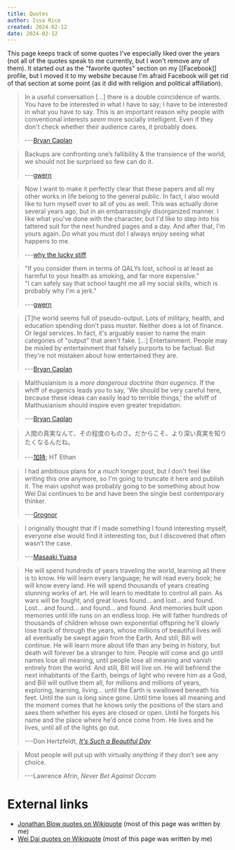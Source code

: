 ```yaml
---
title: Quotes
author: Issa Rice
created: 2024-02-12
date: 2024-02-12
---
```

This page keeps track of some quotes I've especially liked over the years (not all of the quotes speak to me currently, but I won't remove any of them). It started out as the "favorite quotes" section on my [[Facebook]] profile, but I moved it to my website because I'm afraid Facebook will get rid of that section at some point (as it did with religion and political affiliation).

> In a useful conversation \[...] there is a double coincidence of wants. You have to be interested in what I have to say; I have to be interested in what you have to say. This is an important reason why people with conventional interests *seem* more socially intelligent. Even if they don't check whether their audience cares, it probably does.
>
> ---[Bryan Caplan](http://econlog.econlib.org/archives/2009/06/how_i_raised_my.html)

> Backups are confronting one’s fallibility & the transience of the world; we should not be surprised so few can do it.
> 
> ---[gwern](http://www.gwern.net/Notes#technology-epigrams)

> Now I want to make it perfectly clear that these papers and all my other works in life belong to the general public. In fact, I also would like to turn myself over to all of you as well. This was actually done several years ago, but in an embarrassingly disorganized manner. I like what you've done with the character, but I'd like to step into his tattered suit for the next hundred pages and a day.  And after that, I'm yours again. Do what you must do! I always enjoy seeing what happens to me.
>
> ---[why the lucky stiff](https://archive.org/stream/136875051WhySCompletePrinterSpoolAsOneBook/136875051--why-s-complete-printer-spool-as-one-book_djvu.txt)

> "If you consider them in terms of QALYs lost, school is at least as harmful to your health as smoking, and far more expensive." \
> "I can safely say that school taught me all my social skills, which is probably why I'm a jerk."
> 
> ---[gwern](https://twitter.com/gwern/status/727643389542473728)

> \[T]he world seems full of pseudo-output.  Lots of military, health, and education spending don't pass muster.  Neither does a lot of finance.  Or legal services.  In fact, it's arguably easier to name the main categories of "output" that aren't fake. \[...] Entertainment.  People may be misled by entertainment that falsely purports to be factual.  But they're not mistaken about how entertained they are.
>
> ---[Bryan Caplan](http://econlog.econlib.org/archives/2012/03/the_unsung.html)

> Malthusianism is a *more dangerous doctrine than eugenics*.  If the whiff of eugenics leads you to say, 'We should be very careful here, because these ideas can easily lead to terrible things,' the whiff of Malthusianism should inspire even greater trepidation.
> 
> ---[Bryan Caplan](http://econlog.econlib.org/archives/2012/05/eugenics_malthu.html)

> 人間の真実なんて、その程度のものさ。だからこそ、より深い真実を知りたくなるんだね。
> 
> ---[加持](http://wikiwiki.jp/eva-shingeki/?%A5%BB%A5%EA%A5%D5%CA%DD%B4%C9%B8%CB%2F%BA%C7%BD%AA%CF%C3); HT Ethan

> I had ambitious plans for a *much* longer post, but I don't feel like writing this one anymore, so I'm going to truncate it here and publish it. The main upshot was probably going to be something about how Wei Dai continues to be and have been the single best contemporary thinker.
> 
> ---[Grognor](https://grognor.blogspot.com/2016/12/cooperative-epistemology.html)

> I originally thought that if I made something I found interesting myself, everyone else would find it interesting too, but I discovered that often wasn’t the case. 
> 
> ---[Masaaki Yuasa](https://www.japantimes.co.jp/culture/2018/10/25/films/masaaki-yuasa-anime-discerning-fan/)

> He will spend hundreds of years traveling the world, learning all there is to know. He will learn every language; he will read every book; he will know every land. He will spend thousands of years creating stunning works of art. He will learn to meditate to control all pain. As wars will be fought, and great loves found… and lost… and found. Lost… and found… and found… and found. And memories built upon memories until life runs on an endless loop. He will father hundreds of thousands of children whose own exponential offspring he'll slowly lose track of through the years, whose millions of beautiful lives will all eventually be swept again from the Earth. And still, Bill will continue. He will learn more about life than any being in history, but death will forever be a stranger to him. People will come and go until names lose all meaning, until people lose all meaning and vanish entirely from the world. And still, Bill will live on. He will befriend the next inhabitants of the Earth, beings of light who revere him as a God, and Bill will outlive them all, for millions and millions of years, exploring, learning, living… until the Earth is swallowed beneath his feet. Until the sun is long since gone. Until time loses all meaning and the moment comes that he knows only the positions of the stars and sees them whether his eyes are closed or open. Until he forgets his name and the place where he'd once come from. He lives and he lives, until all of the lights go out.
>
> ---Don Hertzfeldt, [_It's Such a Beautiful Day_](https://tvtropes.org/pmwiki/pmwiki.php/Heartwarming/ItsSuchABeautifulDay)

> Most people will put up with virtually *anything* if they don’t see any choice.
> 
> ---Lawrence Afrin, _Never Bet Against Occam_


# External links

- [Jonathan Blow quotes on Wikiquote](https://en.wikiquote.org/wiki/Jonathan_Blow) (most of this page was written by me)
- [Wei Dai quotes on Wikiquote](https://en.wikiquote.org/wiki/Wei_Dai) (most of this page was written by me)
